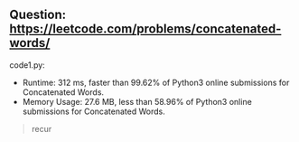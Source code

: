## Question: https://leetcode.com/problems/concatenated-words/

code1.py:
* Runtime: 312 ms, faster than 99.62% of Python3 online submissions for Concatenated Words.
* Memory Usage: 27.6 MB, less than 58.96% of Python3 online submissions for Concatenated Words.
> recur